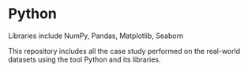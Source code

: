 # Python
Libraries include NumPy, Pandas, Matplotlib, Seaborn

This repository includes all the case study performed on the real-world datasets using the tool Python and its libraries.
